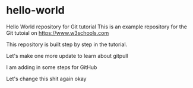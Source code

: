 # hello-world
Hello World repository for Git tutorial
This is an example repository for the Git tutoial on https://www.w3schools.com

This repository is built step by step in the tutorial.

Let's make one more update to learn about gitpull

I am adding in some steps for GitHub

Let's change this shit again okay
